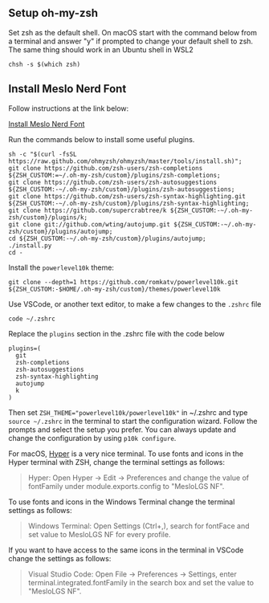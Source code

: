 ## Setup oh-my-zsh

Set zsh as the default shell. On macOS start with the command below from a terminal and answer "y" if prompted to change your default shell to zsh. The same thing should work in an Ubuntu shell in WSL2

`chsh -s $(which zsh)`

## Install Meslo Nerd Font 

Follow instructions at the link below:

<a href="https://github.com/romkatv/powerlevel10k#meslo-nerd-font-patched-for-powerlevel10k" target="_blank">Install Meslo Nerd Font</a>

Run the commands below to install some useful plugins.

```
sh -c "$(curl -fsSL https://raw.github.com/ohmyzsh/ohmyzsh/master/tools/install.sh)";
git clone https://github.com/zsh-users/zsh-completions ${ZSH_CUSTOM:=~/.oh-my-zsh/custom}/plugins/zsh-completions;
git clone https://github.com/zsh-users/zsh-autosuggestions ${ZSH_CUSTOM:-~/.oh-my-zsh/custom}/plugins/zsh-autosuggestions;
git clone https://github.com/zsh-users/zsh-syntax-highlighting.git ${ZSH_CUSTOM:-~/.oh-my-zsh/custom}/plugins/zsh-syntax-highlighting;
git clone https://github.com/supercrabtree/k ${ZSH_CUSTOM:-~/.oh-my-zsh/custom}/plugins/k;
git clone git://github.com/wting/autojump.git ${ZSH_CUSTOM:-~/.oh-my-zsh/custom}/plugins/autojump;
cd ${ZSH_CUSTOM:-~/.oh-my-zsh/custom}/plugins/autojump;
./install.py
cd -
```

Install the `powerlevel10k` theme:

```
git clone --depth=1 https://github.com/romkatv/powerlevel10k.git ${ZSH_CUSTOM:-$HOME/.oh-my-zsh/custom}/themes/powerlevel10k
```

Use VSCode, or another text editor, to make a few changes to the `.zshrc` file

```
code ~/.zshrc
```

Replace the `plugins` section in the .zshrc file with the code below

```
plugins=(
  git
  zsh-completions
  zsh-autosuggestions
  zsh-syntax-highlighting
  autojump
  k
)
```

Then set `ZSH_THEME="powerlevel10k/powerlevel10k"` in ~/.zshrc and type `source ~/.zshrc` in the terminal to start the configuration wizard. Follow the prompts and select the setup you prefer. You can always update and change the configuration by using `p10k configure`. 

<!--
Use the below if you want this to work with the terminal from the docker menu as well

export ZSH="$HOME/.oh-my-zsh"
-->

For macOS, <a href="https://releases.hyper.is/download/mac" target="_blank">Hyper</a> is a very nice terminal. To use fonts and icons in the Hyper terminal with ZSH, change the terminal settings as follows: 

> Hyper: Open Hyper → Edit → Preferences and change the value of fontFamily under module.exports.config to "MesloLGS NF".

To use fonts and icons in the Windows Terminal change the terminal settings as follows: 

> Windows Terminal: Open Settings (Ctrl+,), search for fontFace and set value to MesloLGS NF for every profile.

If you want to have access to the same icons in the terminal in VSCode change the settings as follows:

> Visual Studio Code: Open File → Preferences → Settings, enter terminal.integrated.fontFamily in the search box and set the value to "MesloLGS NF".
